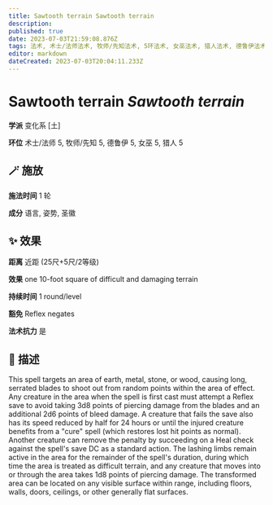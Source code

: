 ```yaml
---
title: Sawtooth terrain Sawtooth terrain
description: 
published: true
date: 2023-07-03T21:59:08.876Z
tags: 法术, 术士/法师法术, 牧师/先知法术, 5环法术, 女巫法术, 猎人法术, 德鲁伊法术, 变化系, 土
editor: markdown
dateCreated: 2023-07-03T20:04:11.233Z
---
```


# **Sawtooth terrain** *Sawtooth terrain*

**学派** 变化系 \[土\] 

**环位** 术士/法师 5, 牧师/先知 5, 德鲁伊 5, 女巫 5, 猎人 5

## 🪄 施放

**施法时间** 1 轮

**成分** 语言, 姿势, 圣徽

## ✨ 效果  

**距离** 近距 (25尺+5尺/2等级) 

**效果** one 10-foot square of difficult and damaging terrain 

**持续时间** 1 round/level 

**豁免** Reflex negates

**法术抗力** 是

## 📖 描述

This spell targets an area of earth, metal, stone, or wood, causing long, serrated blades to shoot out from random points within the area of effect. Any creature in the area when the spell is first cast must attempt a Reflex save to avoid taking 3d8 points of piercing damage from the blades and an additional 2d6 points of bleed damage. A creature that fails the save also has its speed reduced by half for 24 hours or until the injured creature benefits from a "cure" spell (which restores lost hit points as normal). Another creature can remove the penalty by succeeding on a Heal check against the spell's save DC as a standard action. The lashing limbs remain active in the area for the remainder of the spell's duration, during which time the area is treated as difficult terrain, and any creature that moves into or through the area takes 1d8 points of piercing damage. The transformed area can be located on any visible surface within range, including floors, walls, doors, ceilings, or other generally flat surfaces.
    